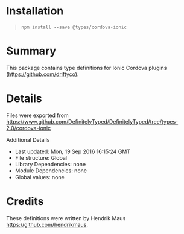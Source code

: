 # Installation
> `npm install --save @types/cordova-ionic`

# Summary
This package contains type definitions for Ionic Cordova plugins (https://github.com/driftyco).

# Details
Files were exported from https://www.github.com/DefinitelyTyped/DefinitelyTyped/tree/types-2.0/cordova-ionic

Additional Details
 * Last updated: Mon, 19 Sep 2016 16:15:24 GMT
 * File structure: Global
 * Library Dependencies: none
 * Module Dependencies: none
 * Global values: none

# Credits
These definitions were written by Hendrik Maus <https://github.com/hendrikmaus>.
